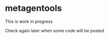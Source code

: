 metagentools
================

<!-- WARNING: THIS FILE WAS AUTOGENERATED! DO NOT EDIT! -->

This is work in progress

Check again later when some code will be posted
